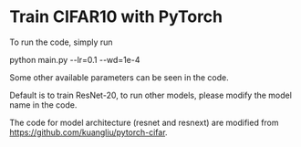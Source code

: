 # Train CIFAR10 with PyTorch

To run the code, simply run

python main.py --lr=0.1 --wd=1e-4

Some other available parameters can be seen in the code.

Default is to train ResNet-20, to run other models, please modify the model name in the code.

The code for model architecture (resnet and resnext) are modified from  https://github.com/kuangliu/pytorch-cifar.
